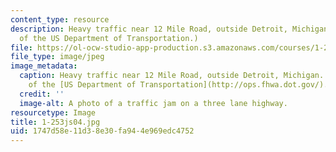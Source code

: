 ```yaml
---
content_type: resource
description: Heavy traffic near 12 Mile Road, outside Detroit, Michigan. (Image courtesy
  of the US Department of Transportation.)
file: https://ol-ocw-studio-app-production.s3.amazonaws.com/courses/1-253j-transportation-policy-and-environmental-limits-spring-2004/1747d58e11d38e30fa944e969edc4752_1-253js04.jpg
file_type: image/jpeg
image_metadata:
  caption: Heavy traffic near 12 Mile Road, outside Detroit, Michigan. (Image courtesy
    of the [US Department of Transportation](http://ops.fhwa.dot.gov/).)
  credit: ''
  image-alt: A photo of a traffic jam on a three lane highway.
resourcetype: Image
title: 1-253js04.jpg
uid: 1747d58e-11d3-8e30-fa94-4e969edc4752
---
```

